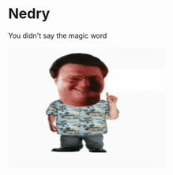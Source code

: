 # Nedry
You didn't say the magic word

![GIF IMAGE](https://raw.githubusercontent.com/D3nn15N3dry/Nedry/main/res/nedry.gif)
